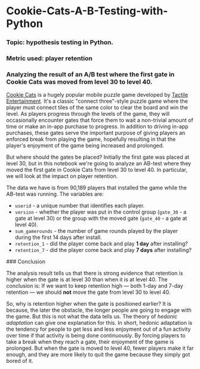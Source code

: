 # Cookie-Cats-A-B-Testing-with-Python

### Topic: hypothesis testing in Python. 
### Metric used: player retention
### Analyzing the result of an A/B test where the first gate in Cookie Cats was moved from level 30 to level 40.

<p><a href="https://www.facebook.com/cookiecatsgame">Cookie Cats</a> is a hugely popular mobile puzzle game developed by <a href="http://tactile.dk">Tactile Entertainment</a>. It's a classic "connect three"-style puzzle game where the player must connect tiles of the same color to clear the board and win the level. As players progress through the levels of the game, they will occasionally encounter gates that force them to wait a non-trivial amount of time or make an in-app purchase to progress. In addition to driving in-app purchases, these gates serve the important purpose of giving players an enforced break from playing the game, hopefully resulting in that the player's enjoyment of the game being increased and prolonged.</p>
<p>But where should the gates be placed? Initially the first gate was placed at level 30, but in this notebook we're going to analyze an AB-test where they moved the first gate in Cookie Cats from level 30 to level 40. In particular, we will look at the impact on player retention.</p> 
<p>The data we have is from 90,189 players that installed the game while the AB-test was running. The variables are:</p>
<ul>
<li><code>userid</code> - a unique number that identifies each player.</li>
<li><code>version</code> - whether the player was put in the control group (<code>gate_30</code> - a gate at level 30) or the group with the moved gate (<code>gate_40</code> - a gate at level 40).</li>
<li><code>sum_gamerounds</code> - the number of game rounds played by the player during the first 14 days after install.</li>
<li><code>retention_1</code> - did the player come back and play <strong>1 day</strong> after installing?</li>
<li><code>retention_7</code> - did the player come back and play <strong>7 days</strong> after installing?</li>
</ul>
### Conclusion
<p>The analysis result tells us that there is strong evidence that retention is higher when the gate is at level 30 than when it is at level 40. The conclusion is: If we want to keep retention high — both 1-day and 7-day retention — we should <strong>not</strong> move the gate from level 30 to level 40. </p>
<p>So, why is retention higher when the gate is positioned earlier? It is because, the later the obstacle, the longer people are going to engage with the game. But this is not what the data tells us. The theory of <em>hedonic adaptation</em> can give one explanation for this. In short, hedonic adaptation is the tendency for people to get less and less enjoyment out of a fun activity over time if that activity is being done continuously. By forcing players to take a break when they reach a gate, their enjoyment of the game is prolonged. But when the gate is moved to level 40, fewer players make it far enough, and they are more likely to quit the game because they simply got bored of it. </p>
